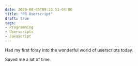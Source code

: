 ```yaml
---
date: 2020-08-05T09:23:51-04:00
title: "PR Userscript"
draft: true
tags:
- Programming
- Userscripts
- JavaScript
---
```


Had my first foray into the wonderful world of userscripts today.

<script src="https://gist.github.com/RyanFleck/601f73a96a9f78193ccbd61db33d510c.js"></script>

Saved me a lot of time.

<!--

Here is a copy of the linked script in case GitHub fails.

```js
// ==UserScript==
// @name         PR ExpandR
// @namespace    http://ryanfleck.ca/
// @version      1.0
// @description  Expand all GitHub PR conversations.
// @author       Ryan Fleck
// @match        https://github.com/*/pull/*
// ==/UserScript==

var interval = 3000;

function expand_convos(){
    var buttons = document.getElementsByTagName('button');
    for(let i=0; i<buttons.length; i++){
        if(buttons[i].textContent.trim().includes("hidden")){
            window.setTimeout(function(){
                console.log("Clicking button to expand: [ "+buttons[i].textContent.trim()+" ].");
                buttons[i].click();
            }, 400);
        }
    }
    window.setTimeout(expand_convos, interval);
}

(function() {
    'use strict';
    console.log("PR Detected, searching for hidden items every "+(interval/1000)+" seconds.");
    expand_convos();
})();
```

-->
